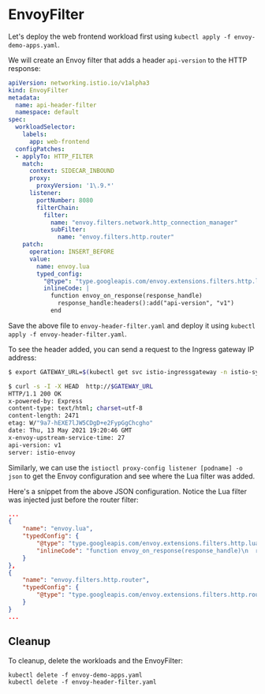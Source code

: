# EnvoyFilter

Let's deploy the web frontend workload first using `kubectl apply -f envoy-demo-apps.yaml`.

We will create an Envoy filter that adds a header `api-version` to the HTTP response:

```yaml
apiVersion: networking.istio.io/v1alpha3
kind: EnvoyFilter
metadata:
  name: api-header-filter
  namespace: default
spec:
  workloadSelector:
    labels:
      app: web-frontend
  configPatches:
  - applyTo: HTTP_FILTER
    match:
      context: SIDECAR_INBOUND
      proxy:
        proxyVersion: '1\.9.*'
      listener:
        portNumber: 8080
        filterChain:
          filter:
            name: "envoy.filters.network.http_connection_manager"
            subFilter:
              name: "envoy.filters.http.router"
    patch:
      operation: INSERT_BEFORE
      value:
        name: envoy.lua
        typed_config:
          "@type": "type.googleapis.com/envoy.extensions.filters.http.lua.v3.Lua"
          inlineCode: |
            function envoy_on_response(response_handle)
              response_handle:headers():add("api-version", "v1")
            end
```

Save the above file to `envoy-header-filter.yaml` and deploy it using `kubectl apply -f envoy-header-filter.yaml`.

To see the header added, you can send a request to the Ingress gateway IP address:

```sh
$ export GATEWAY_URL=$(kubectl get svc istio-ingressgateway -n istio-system -o jsonpath='{.status.loadBalancer.ingress[0].ip}')

$ curl -s -I -X HEAD  http://$GATEWAY_URL
HTTP/1.1 200 OK
x-powered-by: Express
content-type: text/html; charset=utf-8
content-length: 2471
etag: W/"9a7-hEXE7lJW5CDgD+e2FypGgChcgho"
date: Thu, 13 May 2021 19:20:46 GMT
x-envoy-upstream-service-time: 27
api-version: v1
server: istio-envoy
```

Similarly, we can use the `istioctl proxy-config listener [podname] -o json` to get the Envoy configuration and see where the Lua filter was added.

Here's a snippet from the above JSON configuration. Notice the Lua filter was injected just before the router filter:

```json
...
{
    "name": "envoy.lua",
    "typedConfig": {
        "@type": "type.googleapis.com/envoy.extensions.filters.http.lua.v3.Lua",
        "inlineCode": "function envoy_on_response(response_handle)\n  response_handle:headers():add(\"api-version\", \"v1\")\nend\n"
    }
},
{
    "name": "envoy.filters.http.router",
    "typedConfig": {
        "@type": "type.googleapis.com/envoy.extensions.filters.http.router.v3.Router"
    }
}
...
```

## Cleanup

To cleanup, delete the workloads and the EnvoyFilter:

```
kubectl delete -f envoy-demo-apps.yaml
kubectl delete -f envoy-header-filter.yaml
```